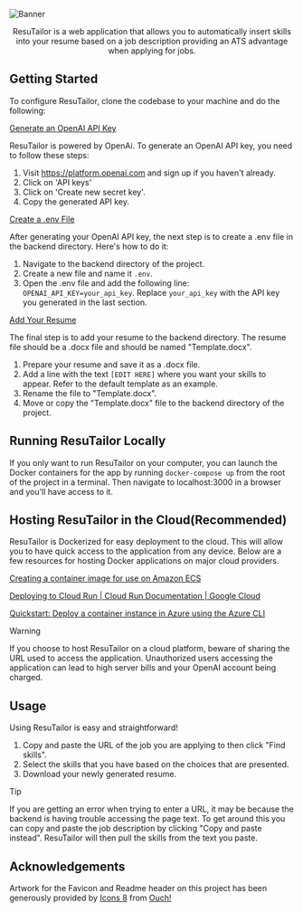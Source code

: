 ![Banner](https://github.com/evanwherchek/resutailor/assets/50429973/be95201c-4b14-4cf8-8dc4-286d61a7e35c)

<p align="center">ResuTailor is a web application that allows you to automatically insert skills into your resume based on a job description providing an ATS advantage when applying for jobs.</p>

## Getting Started

To configure ResuTailor, clone the codebase to your machine and do the following:

<ins>Generate an OpenAI API Key</ins>

ResuTailor is powered by OpenAi. To generate an OpenAI API key, you need to follow these steps:
1. Visit <https://platform.openai.com> and sign up if you haven't already.
2. Click on 'API keys'
3. Click on 'Create new secret key'.
4. Copy the generated API key.

<ins>Create a .env File</ins>

After generating your OpenAI API key, the next step is to create a .env file in the backend directory. Here's how to do it:
1. Navigate to the backend directory of the project.
2. Create a new file and name it ```.env```.
3. Open the .env file and add the following line: ```OPENAI_API_KEY=your_api_key```. Replace ```your_api_key``` with the API key you generated in the last section.

<ins>Add Your Resume</ins>

The final step is to add your resume to the backend directory. The resume file should be a .docx file and should be named "Template.docx".
1. Prepare your resume and save it as a .docx file.
2. Add a line with the text ```[EDIT HERE]``` where you want your skills to appear. Refer to the default template as an example.
3. Rename the file to "Template.docx".
4. Move or copy the "Template.docx" file to the backend directory of the project.

## Running ResuTailor Locally

If you only want to run ResuTailor on your computer, you can launch the Docker containers for the app by running ```docker-compose up``` from the root of the project in a terminal. Then navigate to localhost:3000 in a browser and you'll have access to it.

## Hosting ResuTailor in the Cloud(Recommended)

ResuTailor is Dockerized for easy deployment to the cloud. This will allow you to have quick access to the application from any device. Below are a few resources for hosting Docker applications on major cloud providers.

<a href="https://docs.aws.amazon.com/AmazonECS/latest/developerguide/create-container-image.html">Creating a container image for use on Amazon ECS</a>

<a href="https://cloud.google.com/run/docs/deploying">Deploying to Cloud Run | Cloud Run Documentation | Google Cloud</a>

<a href="https://learn.microsoft.com/en-us/azure/container-instances/container-instances-quickstart">Quickstart: Deploy a container instance in Azure using the Azure CLI</a>

> [!WARNING]
> If you choose to host ResuTailor on a cloud platform, beware of sharing the URL used to access the application. Unauthorized users accessing the application can lead to high server bills and your OpenAI account being charged.

## Usage

Using ResuTailor is easy and straightforward!

1. Copy and paste the URL of the job you are applying to then click "Find skills".
2. Select the skills that you have based on the choices that are presented.
3. Download your newly generated resume.

> [!TIP]
> If you are getting an error when trying to enter a URL, it may be because the backend is having trouble accessing the page text. To get around this you can copy and paste the job description by clicking "Copy and paste instead". ResuTailor will then pull the skills from the text you paste.

## Acknowledgements

Artwork for the Favicon and Readme header on this project has been generously provided by <a href="https://icons8.com/illustrations/author/zD2oqC8lLBBA">Icons 8</a> from <a href="https://icons8.com/illustrations">Ouch!</a>
